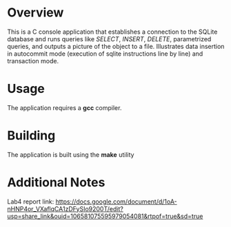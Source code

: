 # Overview

This is a C console application that establishes a connection to the SQLite database and runs queries like _SELECT_, _INSERT_, _DELETE_, parametrized queries, and outputs a picture of the object to a file.
Illustrates data insertion in autocommit mode (execution of sqlite instructions line by line) and transaction mode.

# Usage

 The application requires a __gcc__ compiler.

# Building

The application is built using the __make__ utility

# Additional Notes

Lab4 report link: https://docs.google.com/document/d/1oA-nHNP4or_VXaflqCA1zDFySIo9200T/edit?usp=share_link&ouid=106581075595979054081&rtpof=true&sd=true
